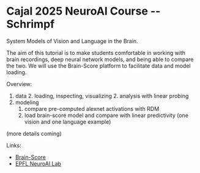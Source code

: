 # Cajal 2025 NeuroAI Course -- Schrimpf

System Models of Vision and Language in the Brain.

The aim of this tutorial is to make students comfortable in working with brain recordings, deep neural network models, and being able to compare the two.
We will use the Brain-Score platform to facilitate data and model loading.

Overview:
1. data
   2. loading, inspecting, visualizing
   2. analysis with linear probing
2. modeling
   1. compare pre-computed alexnet activations with RDM
   2. load brain-score model and compare with linear predictivity (one vision and one language example)

(more details coming)

Links:
* [Brain-Score](https://www.brain-score.org/)
* [EPFL NeuroAI Lab](https://go.epfl.ch/NeuroAI)
